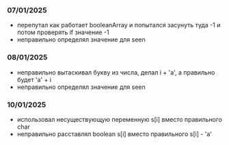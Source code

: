 ### 07/01/2025
- перепутал как работает booleanArray и попытался засунуть туда -1 и потом проверять 
if значение -1
- неправильно определял значение для seen

### 08/01/2025
- неправильно вытаскивал букву из числа, делал i + 'a', а правильно будет 'a' + i
- неправильно определял значение для seen

### 10/01/2025
- использовал несуществующую переменную s[i] вместо правильного char
- неправильно расставлял boolean s[i] вместо правильного s[i] - 'a'